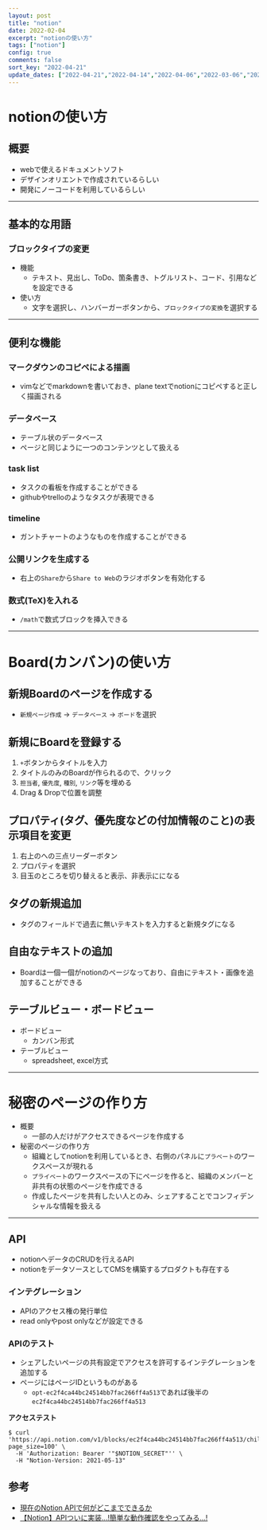 ```yaml
---
layout: post
title: "notion"
date: 2022-02-04
excerpt: "notionの使い方"
tags: ["notion"]
config: true
comments: false
sort_key: "2022-04-21"
update_dates: ["2022-04-21","2022-04-14","2022-04-06","2022-03-06","2022-02-04"]
---
```


# notionの使い方

## 概要
 - webで使えるドキュメントソフト
 - デザインオリエントで作成されているらしい
 - 開発にノーコードを利用しているらしい

---

## 基本的な用語

### ブロックタイプの変更
 - 機能
   - テキスト、見出し、ToDo、箇条書き、トグルリスト、コード、引用などを設定できる
 - 使い方
   - 文字を選択し、ハンバーガーボタンから、`ブロックタイプの変換`を選択する

---

## 便利な機能

### マークダウンのコピペによる描画
 - vimなどでmarkdownを書いておき、plane textでnotionにコピペすると正しく描画される

### データベース
 - テーブル状のデータベース
 - ページと同じように一つのコンテンツとして扱える
 
### task list
 - タスクの看板を作成することができる
 - githubやtrelloのようなタスクが表現できる

### timeline
 - ガントチャートのようなものを作成することができる

### 公開リンクを生成する
 - 右上の`Share`から`Share to Web`のラジオボタンを有効化する

### 数式(TeX)を入れる
 - `/math`で数式ブロックを挿入できる

---

# Board(カンバン)の使い方

## 新規Boardのページを作成する
 - `新規ページ作成` -> `データベース` -> `ボード`を選択
 
## 新規にBoardを登録する
 1. `+`ボタンからタイトルを入力
 2. タイトルのみのBoardが作られるので、クリック
 3. `担当者`, `優先度`, `種別`, `リンク`等を埋める
 4. Drag & Dropで位置を調整

## プロパティ(タグ、優先度などの付加情報のこと)の表示項目を変更
 1. 右上のへの三点リーダーボタン
 2. プロパティを選択
 3. 目玉のところを切り替えると表示、非表示にになる
 
## タグの新規追加
 - タグのフィールドで過去に無いテキストを入力すると新規タグになる
 
## 自由なテキストの追加
 - Boardは一個一個がnotionのページなっており、自由にテキスト・画像を追加することができる
 
## テーブルビュー・ボードビュー
 - ボードビュー
   - カンバン形式
 - テーブルビュー
   - spreadsheet, excel方式

---

# 秘密のページの作り方 
 - 概要
   - 一部の人だけがアクセスできるページを作成する
 - 秘密のページの作り方
   - 組織としてnotionを利用しているとき、右側のパネルに`プラベート`のワークスペースが現れる
   - `プライベート`のワークスペースの下にページを作ると、組織のメンバーと非共有の状態のページを作成できる
   - 作成したページを共有したい人とのみ、シェアすることでコンフィデンシャルな情報を扱える

---

## API
 - notionへデータのCRUDを行えるAPI
 - notionをデータソースとしてCMSを構築するプロダクトも存在する

### インテグレーション
 - APIのアクセス権の発行単位
 - read onlyやpost onlyなどが設定できる

### APIのテスト
 - シェアしたいページの共有設定でアクセスを許可するインテグレーションを追加する
 - ページにはページIDというものがある
   - `opt-ec2f4ca44bc24514bb7fac266ff4a513`であれば後半の`ec2f4ca44bc24514bb7fac266ff4a513`
 
**アクセステスト**  
```console
$ curl 'https://api.notion.com/v1/blocks/ec2f4ca44bc24514bb7fac266ff4a513/children?page_size=100' \
  -H 'Authorization: Bearer '"$NOTION_SECRET"'' \
  -H "Notion-Version: 2021-05-13"
```

## 参考
 - [現在のNotion APIで何がどこまでできるか](https://zenn.dev/st43/articles/7982e6d371f8b8)
 - [【Notion】APIついに実装...!簡単な動作確認をやってみる...!](https://tektektech.com/notion-api/)
